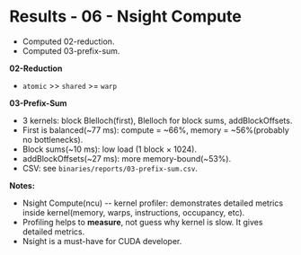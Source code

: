 # Results - 06 - Nsight Compute

- Computed 02-reduction.
- Computed 03-prefix-sum.

**02-Reduction**
- `atomic` >> `shared` >= `warp`

**03-Prefix-Sum**
- 3 kernels: block Blelloch(first), Blelloch for block sums, addBlockOffsets.
- First is balanced(~77 ms): compute = ~66%, memory = ~56%(probably no bottlenecks).
- Block sums(~10 ms): low load (1 block × 1024).
- addBlockOffsets(~27 ms): more memory-bound(~53%).
- CSV: see `binaries/reports/03-prefix-sum.csv`.

**Notes:**
- Nsight Compute(ncu) -- kernel profiler: demonstrates detailed metrics inside kernel(memory, warps, instructions, occupancy, etc).
- Profiling helps to **measure**, not guess why kernel is slow. It gives detailed metrics. 
- Nsight is a must-have for CUDA developer.
